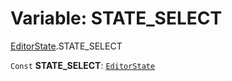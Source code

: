# Variable: STATE\_SELECT

[EditorState](/en/auto-docs/core/modules/EditorState.md).STATE\_SELECT

`Const` **STATE\_SELECT**: [`EditorState`](/en/auto-docs/core/interfaces/EditorState-1.md)

